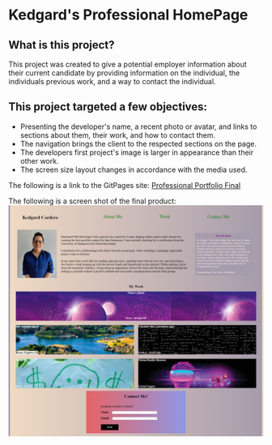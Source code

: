  # Kedgard's Professional HomePage

 ## What is this project?
 This project was created to give a potential employer information about their current candidate by providing information on the individual, the individuals previous work, and a way to contact the individual.

## This project targeted a few objectives:
* Presenting the developer's name, a recent photo or avatar, and links to sections about them, their work, and how to contact them.
* The navigation brings the client to the respected sections on the page.
* The developers first project's image is larger in appearance than their other work.
* The screen size layout changes in accordance with the media used.

The following is a link to the GitPages site:
 [Professional Portfolio Final](https://kenny4297.github.io/Professional_Portfolio/)

The following is a screen shot of the final product:
![Screenshot](./assets/images/professiona-profile-screenshot.png)
